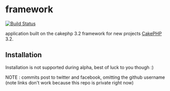 # framework

[![Build Status](https://travis-ci.org/CodeBlastr/framework.svg?style=flat-square)](https://travis-ci.org/CodeBlastr/framework)

application built on the cakephp 3.2 framework for new projects [CakePHP](http://cakephp.org) 3.2.


## Installation

Installation is not supported during alpha, best of luck to you though :)

NOTE : commits post to twitter and facebook, omitting the github username (note links don't work because this repo is private right now)

<!--
1. Download [Composer](http://getcomposer.org/doc/00-intro.md) or update `composer self-update`.
2. Run `php composer.phar create-project --prefer-dist cakephp/app [app_name]`.

If Composer is installed globally, run
```bash
composer create-project --prefer-dist cakephp/app [app_name]
```

You should now be able to visit the path to where you installed the app and see
the setup traffic lights.

## Configuration

Read and edit `config/app.php` and setup the 'Datasources' and any other
configuration relevant for your application.

-->
